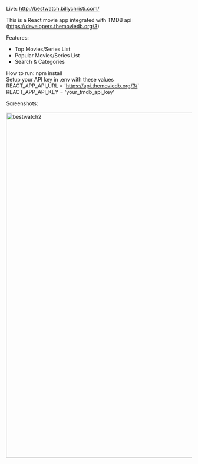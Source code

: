 Live: http://bestwatch.billychristi.com/

This is a React movie app integrated with TMDB api (https://developers.themoviedb.org/3)

Features:
+ Top Movies/Series List
+ Popular Movies/Series List
+ Search & Categories

How to run:
npm install <br/>
Setup your API key in .env with these values  <br/>
REACT_APP_API_URL = 'https://api.themoviedb.org/3/' <br/>
REACT_APP_API_KEY = 'your_tmdb_api_key' <br/>

Screenshots: <br/><br/>
<img width="934" alt="bestwatch2" src="https://user-images.githubusercontent.com/30818047/145586826-d7d0e4f5-a903-4e54-99ca-955a848c560c.PNG">
